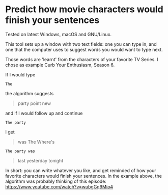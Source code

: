 # Predict how movie characters would finish your sentences
Tested on latest Windows, macOS and GNU/Linux.

This tool sets up a window with two text fields: one you can type in, 
and one that the computer uses to suggest words you would want to type next.

Those words are 'learnt' from the characters of your favorite TV Series.
I chose as example Curb Your Enthusiasm, Season 6. 

If I would type

```
The
```
the algorithm suggests
> party point new

and if I would follow up and continue
```
The party
```
I get
> was The Where's

```
The party was
```
> last yesterday tonight


In short: you can write whatever you like, and get reminded of how your favorite characters would finish your sentences. In the example above, the algorithm was probably thinking of this episode: https://www.youtube.com/watch?v=wubgGq9Mio4
